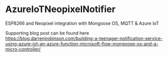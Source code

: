 # AzureIoTNeopixelNotifier
ESP8266 and Neopixel integration with Mongoose OS, MQTT &amp; Azure IoT

Supporting blog post can be found here https://blog.darrenjrobinson.com/building-a-teenager-notification-service-using-azure-iot-an-azure-function-microsoft-flow-mongoose-os-and-a-micro-controller/  
